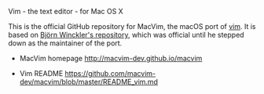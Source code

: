 Vim - the text editor - for Mac OS X

This is the official GitHub repository for MacVim, the macOS port of [vim](https://github.com/vim/vim). It is based on
[Björn Winckler's repository](https://github.com/b4winckler/macvim), which was official until he stepped down as the
maintainer of the port.

- MacVim homepage http://macvim-dev.github.io/macvim

- Vim README https://github.com/macvim-dev/macvim/blob/master/README_vim.md

